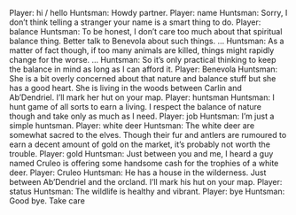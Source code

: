 Player: hi / hello
Huntsman: Howdy partner.
Player: name
Huntsman: Sorry, I don’t think telling a stranger your name is a smart thing to do.
Player: balance
Huntsman: To be honest, I don’t care too much about that spiritual balance thing. Better talk to Benevola about such things. …
Huntsman: As a matter of fact though, if too many animals are killed, things might rapidly change for the worse. …
Huntsman: So it’s only practical thinking to keep the balance in mind as long as I can afford it.
Player: Benevola
Huntsman: She is a bit overly concerned about that nature and balance stuff but she has a good heart. She is living in the woods between Carlin and Ab’Dendriel. I’ll mark her hut on your map.
Player: huntsman
Huntsman: I hunt game of all sorts to earn a living. I respect the balance of nature though and take only as much as I need.
Player: job
Huntsman: I’m just a simple huntsman.
Player: white deer
Huntsman: The white deer are somewhat sacred to the elves. Though their fur and antlers are rumoured to earn a decent amount of gold on the market, it’s probably not worth the trouble.
Player: gold
Huntsman: Just between you and me, I heard a guy named Cruleo is offering some handsome cash for the trophies of a white deer.
Player: Cruleo
Huntsman: He has a house in the wilderness. Just between Ab’Dendriel and the orcland. I’ll mark his hut on your map.
Player: status
Huntsman: The wildlife is healthy and vibrant.
Player: bye
Huntsman: Good bye. Take care